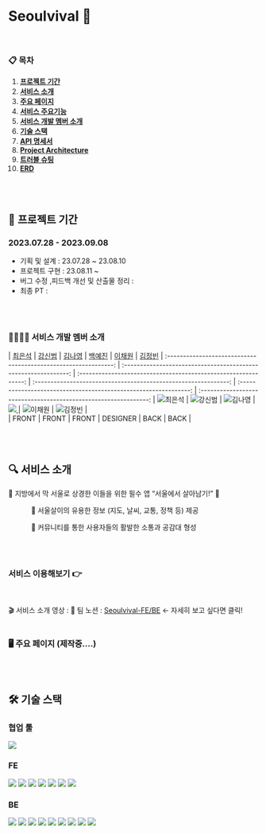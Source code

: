 # Seoulvival 🐥

<br />

### 📋 목차

1. [**프로젝트 기간**](#1)
2. [**서비스 소개**](#2)
3. [**주요 페이지**](#3)
4. [**서비스 주요기능**](#4)
5. [**서비스 개발 멤버 소개**](#5)
6. [**기술 스택**](#6)
7. [**API 명세서**](#7)
8. [**Project Architecture**](#8)
9. [**트러블 슈팅**](#9)
10. [**ERD**](#10)
   <br/>
   <br/>


<div id="1"></div>

## 📅 프로젝트 기간
### 2023.07.28 - 2023.09.08
- 기획 및 설계 : 23.07.28 ~ 23.08.10
- 프로젝트 구현 : 23.08.11 ~
- 버그 수정 ,피드백 개선 및 산출물 정리 : 
- 최종 PT :

<br/>
<br/>

### 👩‍👩‍👧‍👧 서비스 개발 멤버 소개

|               [최은석](https://github.com/nonjk2)    |            [강신범](https://github.com/kangsinbeom)             |            [김나영](https://github.com/nayoung3669)           |               [백예진](https://github.com/nonjk2)               |               [이채원](https://github.com/bbakzi)                |               [김정빈](https://github.com/kmg0485) | :-------------------------------------------------------------: | :-------------------------------------------------------------: | :-------------------------------------------------------------: | :-------------------------------------------------------------: | :--------------------------------------------------------------: | :--------------------------------------------------------------:
| ![최은석](https://avatars.githubusercontent.com/u/85878391?v=4) |  ![강신범](https://avatars.githubusercontent.com/u/83047601?v=4)  |  ![김나영](https://avatars.githubusercontent.com/u/70098144?v=4) | <a href="b2_y_j@naver.com" target="_blank"><img src="https://avatars.githubusercontent.com/u/85878391?v=4"/> </a>
 | ![이채원](https://avatars.githubusercontent.com/u/131640279?v=4) |  ![김정빈](https://avatars.githubusercontent.com/u/133299755?v=4) |     
 |                 FRONT                             |                          FRONT                             |                              FRONT                              |                              DESIGNER                              |                               BACK                               |                               BACK                               |

<br/>
<br/>

<div id="2"></div>

## 🔍 서비스 소개
🐥 지방에서 막 서울로 상경한 이들을 위한 필수 앱 “서울에서 살아남기!” 🐥

&emsp;&emsp;&emsp; 📝 서울살이의 유용한 정보 (지도, 날씨, 교통, 정책 등) 제공

&emsp;&emsp;&emsp; 📢 커뮤니티를 통한 사용자들의 활발한 소통과 공감대 형성


<br/>
<br/>


### 서비스 이용해보기 👉 

<br/>

🎬 서비스 소개 영상 :
📕 팀 노션 : [Seoulvival-FE/BE](https://charming-mail-e5d.notion.site/Seoulvival-4758db6dbeb84e93af6f2fbceb1ce0e4?pvs=4) <- 자세히 보고 싶다면 클릭!
<br/>
<br/>

<div id="3"></div>

### 🖥️ 주요 페이지 (제작중....)


<br/>
<br/>


<div id="6"></div>


## 🛠 기술 스택


### 협업 툴
<img src="https://img.shields.io/badge/jira-0052CC?style=for-the-badge&logo=jira&logoColor=white"/> 


### FE
<img src="https://img.shields.io/badge/next.js-000000?style=for-the-badge&logo=next.js&logoColor=white"/> <img src="https://img.shields.io/badge/typescript-3178C6?style=for-the-badge&logo=typescript&logoColor=white"/> <img src="https://img.shields.io/badge/react-61DAFB?style=for-the-badge&logo=react&logoColor=black"/> <img src="https://img.shields.io/badge/swr-FFFFFF?style=for-the-badge&logo=vercel&logoColor=black"/> <img src="https://img.shields.io/badge/recoil-3578E5?style=for-the-badge&logo=recoil&logoColor=white"/> <img src="https://img.shields.io/badge/tailwind-06B6D4?style=for-the-badge&logo=tailwindcss&logoColor=white"/> <img src="https://img.shields.io/badge/axios-5A29E4?style=for-the-badge&logo=axios&logoColor=white"/> 

### BE

<img src="https://img.shields.io/badge/IntelliJIDEA-000000?style=for-the-badge&logo=IntelliJIDEA&logoColor=white"/> <img src="https://img.shields.io/badge/Postman-FF6C37?style=for-the-badge&logo=Postman&logoColor=white"/> <img src="https://img.shields.io/badge/github-181717?style=for-the-badge&logo=github&logoColor=white"/> <img src="https://img.shields.io/badge/git-F05032?style=for-the-badge&logo=git&logoColor=white"/> <img src="https://img.shields.io/badge/linux-FCC624?style=for-the-badge&logo=linux&logoColor=black"> <img src="https://img.shields.io/badge/aws-232F3E?style=for-the-badge&logo=aws&logoColor=white"> <img src="https://img.shields.io/badge/Java-007396?style=for-the-badge&logo=Java&logoColor=white"/> <img src="https://img.shields.io/badge/gradle-02303A?style=for-the-badge&logo=gradle&logoColor=white"/> <img src="https://camo.githubusercontent.com/a831a652fb5370367ee71ae4255e39623b9edf7e60ffbcf7ba356b1d82a09538/68747470733a2f2f696d672e736869656c64732e696f2f62616467652f737072696e672064617461206a70612d4632384431413f7374796c653d666f722d7468652d6261646765266c6f676f3d737072696e67646174616a7061266c6f676f436f6c6f723d7768697465">

<br />
<br />










